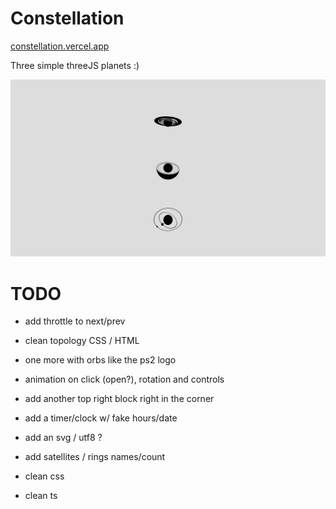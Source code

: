 # Constellation

[constellation.vercel.app](https://constellation-kappa.vercel.app)

Three simple threeJS planets :)

![screen](/constellation.png?raw=true "constellation")

# TODO
- add throttle to next/prev
- clean topology CSS / HTML

- one more with orbs like the ps2 logo
- animation on click (open?), rotation and controls

- add another top right block right in the corner
- add a timer/clock w/ fake hours/date

- add an svg / utf8 ?
- add satellites / rings names/count

- clean css
- clean ts